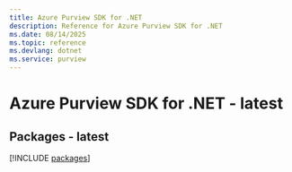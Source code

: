 ```yaml
---
title: Azure Purview SDK for .NET
description: Reference for Azure Purview SDK for .NET
ms.date: 08/14/2025
ms.topic: reference
ms.devlang: dotnet
ms.service: purview
---
```

# Azure Purview SDK for .NET - latest
## Packages - latest
[!INCLUDE [packages](purview-index.md)]